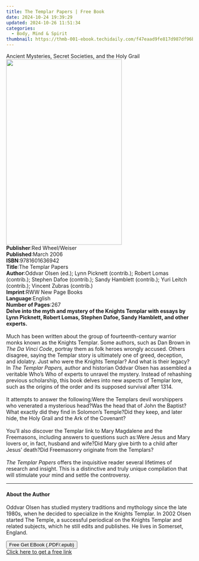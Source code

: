 ```yaml
---
title: The Templar Papers | Free Book
date: 2024-10-24 19:39:29
updated: 2024-10-26 11:51:34
categories:
  - Body, Mind & Spirit
thumbnail: https://thmb-001-ebook.techidaily.com/f47eaad9fe817d987df96b1f3115e86e81a017dd18bda681e0b6bf007498a02c.jpg
---
```

<main id="book-container">
  <div class="flex flex-col">
    <div class="book-brief flex-1 py-6 px-4 sm:p-6 md:py-10 md:px-8">
      <!-- brief-->
      <div class="book-brief-main">
        Ancient Mysteries, Secret Societies, and the Holy Grail
      </div>
    </div>
    <div
      class="book-meta-info flex-1 grid gap-4 col-start-1 col-end-3 row-start-1 sm:mb-6 sm:grid-cols-4 lg:gap-6 lg:col-start-2 lg:row-end-6 lg:row-span-6 lg:mb-0"
    >
      <div
        class="book-meta-info-left place-content-center mt-4 p-4 text-sm leading-6 col-start-2 col-span-2 dark:text-slate-400"
      >
        <img
          class="w-full h-500 object-cover rounded-lg sm:h-255 sm:col-span-2 lg:col-span-full"
          src="https://img-001-ebook.techidaily.com/59655f5acd488a6e696cb9f366891f1e09e3c19cec7e5261d6ea6f8cb92a05b8.jpg"
          alt=""
          width="312"
          height="500"
        />
      </div>
      <div
        class="book-meta-info-right mt-2 col-start-1 row-start-2 col-span-3 self-center"
      >
        <!-- meta data  -->
        <div class="flex flex-col px-4 md:px-8">
          <div class="flex-1">
            <strong>Publisher</strong>:<span class="px-2"
              >Red Wheel/Weiser</span
            >
          </div>
          <div class="flex-1">
            <strong>Published</strong>:<span class="px-2">March 2006</span>
          </div>
          <div class="flex-1">
            <strong>ISBN</strong>:<span class="px-2">9781601636942</span>
          </div>
          <div class="flex-1">
            <strong>Title</strong>:<span class="px-2">The Templar Papers</span>
          </div>
          <div class="flex-1">
            <strong>Author</strong>:<span class="px-2"
              >Oddvar Olsen (ed.); Lynn Picknett (contrib.); Robert Lomas
              (contrib.); Stephen Dafoe (contrib.); Sandy Hamblett (contrib.);
              Yuri Leitch (contrib.); Vincent Zubras (contrib.)</span
            >
          </div>
          <div class="flex-1">
            <strong>Imprint</strong>:<span class="px-2"
              >RWW New Page Books</span
            >
          </div>
          <div class="flex-1">
            <strong>Language</strong>:<span class="px-2">English</span>
          </div>
          <div class="flex-1">
            <strong>Number of Pages</strong>:<span class="px-2">267</span>
          </div>
        </div>
      </div>
    </div>
    <div class="book-description flex-1 py-6 px-4 sm:p-6 md:py-10 md:px-8">
      <div class="book-description-main">
        <div accordion-content="" id="description">
          <b
            >Delve into the myth and mystery of the Knights Templar with essays
            by Lynn Picknett, Robert Lomas, Stephen Dafoe, Sandy Hamblett, and
            other experts.</b
          ><br /><br />Much has been written about the group of
          fourteenth-century warrior monks known as the Knights Templar. Some
          authors, such as Dan Brown in <i>The Da Vinci Code</i>, portray them
          as folk heroes wrongly accused. Others disagree, saying the Templar
          story is ultimately one of greed, deception, and idolatry. Just who
          were the Knights Templar? And what is their legacy? In
          <i>The Templar Papers, </i>author and historian Oddvar Olsen has
          assembled a veritable Who’s Who of experts to unravel the mystery.
          Instead of rehashing previous scholarship, this book delves into new
          aspects of Templar lore, such as the origins of the order and its
          supposed survival after 1314.<br /><br />It attempts to answer the
          following:Were the Templars devil worshippers who venerated a
          mysterious head?Was the head that of John the Baptist?What exactly did
          they find in Solomon’s Temple?Did they keep, and later hide, the Holy
          Grail and the Ark of the Covenant?<br /><br />You’ll also discover the
          Templar link to Mary Magdalene and the Freemasons, including answers
          to questions such as:Were Jesus and Mary lovers or, in fact, husband
          and wife?Did Mary give birth to a child after Jesus’ death?Did
          Freemasonry originate from the Templars?<br /><br /><i
            >The Templar Papers</i
          >
          offers the inquisitive reader several lifetimes of research and
          insight. This is a distinctive and truly unique compilation that will
          stimulate your mind and settle the controversy.
        </div>
        <div class="accordion-fader"></div>
      </div>
    </div>
    <div class="book-excerpts flex-1 py-6 px-4 sm:p-6 md:py-10 md:px-8">
      <!-- excerpts-->
      <div class="book-excerpts-main">
        <hr />
        <h4 class="placeholder placeholder-heading">
          <span>About the Author</span>
        </h4>
        <p>
          Oddvar Olsen has studied mystery traditions and mythology since the
          late 1980s, when he decided to specialize in the Knights Templar. In
          2002 Olsen started The Temple, a successful periodical on the Knights
          Templar and related subjects, which he still edits and publishes. He
          lives in Somerset, England.
        </p>
      </div>
    </div>
    <div
      class="book-about-author flex-1 py-6 px-4 sm:p-6 md:py-10 md:px-8"
    ></div>
    <div class="book-free-get flex-1 py-6 px-4 sm:p-6 md:py-10 md:px-8">
      <button
        id="btn-free-get"
        class="bg-blue-500 hover:bg-blue-700 text-white font-bold py-2 px-4 rounded"
      >
        Free Get EBook (.PDF/.epub)
      </button>
      <div id="countdown-display" class="px-2 text-lg mt-2"></div>
      <a
        id="free-link"
        class="hidden bg-blue-500 hover:bg-blue-700 text-white font-bold py-2 px-4 rounded"
        href="https://www.ebooks.com/en-us/book/210877122/the-templar-papers/oddvar-olsen/"
        target="_blank"
        >Click here to get a free link</a
      >
    </div>
    <script>
      let countdownTime = 0;
      let countdownInterval = null;
      document
        .getElementById('btn-free-get')
        .addEventListener('click', startCountdown);
      function startCountdown() {
        countdownTime = new Date().getTime() + 60000 * 3;
        countdownInterval = setInterval(updateCountdown, 1000);
        document.getElementById('btn-free-get').disabled = true;
        document
          .getElementById('btn-free-get')
          .classList.add('bg-gray-500', 'cursor-not-allowed');
      }
      function updateCountdown() {
        let currentTime = new Date().getTime();
        let timeLeft = countdownTime - currentTime;
        let secondsLeft = Math.floor(timeLeft / 1000);
        document.getElementById('countdown-display').innerHTML =
          `Remaining time: ${secondsLeft} seconds.`;
        if (secondsLeft <= 0) {
          clearInterval(countdownInterval);
          document.getElementById('btn-free-get').classList.add('hidden');
          document.getElementById('free-link').classList.remove('hidden');
          document.getElementById('countdown-display').innerHTML = '';
        }
      }
    </script>
  </div>
</main>
